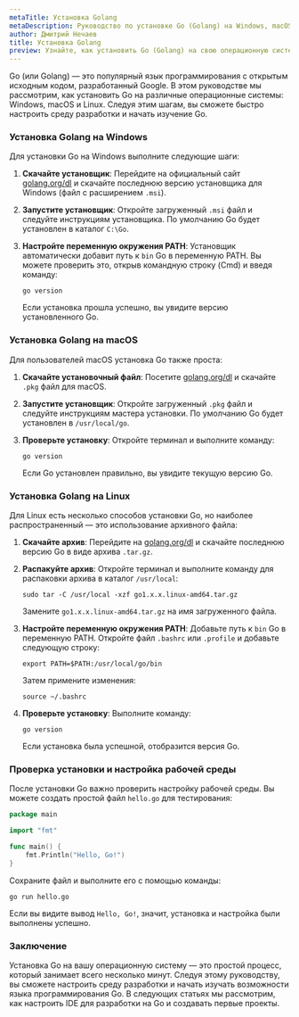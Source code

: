 ```yaml
---
metaTitle: Установка Golang
metaDescription: Руководство по установке Go (Golang) на Windows, macOS и Linux.
author: Дмитрий Нечаев
title: Установка Golang
preview: Узнайте, как установить Go (Golang) на свою операционную систему - Windows, macOS или Linux.
---
```


Go (или Golang) — это популярный язык программирования с открытым исходным кодом, разработанный Google. В этом руководстве мы рассмотрим, как установить Go на различные операционные системы: Windows, macOS и Linux. Следуя этим шагам, вы сможете быстро настроить среду разработки и начать изучение Go.

### Установка Golang на Windows

Для установки Go на Windows выполните следующие шаги:

1. **Скачайте установщик**: Перейдите на официальный сайт [golang.org/dl](https://golang.org/dl/) и скачайте последнюю версию установщика для Windows (файл с расширением `.msi`).

2. **Запустите установщик**: Откройте загруженный `.msi` файл и следуйте инструкциям установщика. По умолчанию Go будет установлен в каталог `C:\Go`.

3. **Настройте переменную окружения PATH**: Установщик автоматически добавит путь к `bin` Go в переменную PATH. Вы можете проверить это, открыв командную строку (Cmd) и введя команду:

   ```shell
   go version
   ```

   Если установка прошла успешно, вы увидите версию установленного Go.

### Установка Golang на macOS

Для пользователей macOS установка Go также проста:

1. **Скачайте установочный файл**: Посетите [golang.org/dl](https://golang.org/dl/) и скачайте `.pkg` файл для macOS.

2. **Запустите установщик**: Откройте загруженный `.pkg` файл и следуйте инструкциям мастера установки. По умолчанию Go будет установлен в `/usr/local/go`.

3. **Проверьте установку**: Откройте терминал и выполните команду:

   ```shell
   go version
   ```

   Если Go установлен правильно, вы увидите текущую версию Go.

### Установка Golang на Linux

Для Linux есть несколько способов установки Go, но наиболее распространенный — это использование архивного файла:

1. **Скачайте архив**: Перейдите на [golang.org/dl](https://golang.org/dl/) и скачайте последнюю версию Go в виде архива `.tar.gz`.

2. **Распакуйте архив**: Откройте терминал и выполните команду для распаковки архива в каталог `/usr/local`:

   ```shell
   sudo tar -C /usr/local -xzf go1.x.x.linux-amd64.tar.gz
   ```

   Замените `go1.x.x.linux-amd64.tar.gz` на имя загруженного файла.

3. **Настройте переменную окружения PATH**: Добавьте путь к `bin` Go в переменную PATH. Откройте файл `.bashrc` или `.profile` и добавьте следующую строку:

   ```shell
   export PATH=$PATH:/usr/local/go/bin
   ```

   Затем примените изменения:

   ```shell
   source ~/.bashrc
   ```

4. **Проверьте установку**: Выполните команду:

   ```shell
   go version
   ```

   Если установка была успешной, отобразится версия Go.

### Проверка установки и настройка рабочей среды

После установки Go важно проверить настройку рабочей среды. Вы можете создать простой файл `hello.go` для тестирования:

```go
package main

import "fmt"

func main() {
    fmt.Println("Hello, Go!")
}
```

Сохраните файл и выполните его с помощью команды:

```shell
go run hello.go
```

Если вы видите вывод `Hello, Go!`, значит, установка и настройка были выполнены успешно.

### Заключение

Установка Go на вашу операционную систему — это простой процесс, который занимает всего несколько минут. Следуя этому руководству, вы сможете настроить среду разработки и начать изучать возможности языка программирования Go. В следующих статьях мы рассмотрим, как настроить IDE для разработки на Go и создавать первые проекты.
